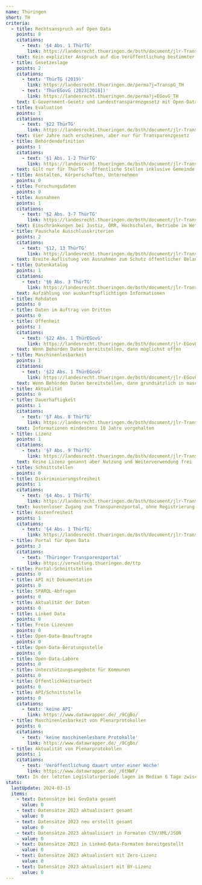 ```yaml
---
name: Thüringen
short: TH
criteria:
  - title: Rechtsanspruch auf Open Data
    points: 0
    citations:
      - text: '§4 Abs. 1 ThürTG'
        link: https://landesrecht.thueringen.de/bsth/document/jlr-TranspGTHpP4
    text: Kein expliziter Anspruch auf die Veröffentlichung bestimmter Informationen
  - title: Gesetzeslage
    points: 2
    citations:
      - text: 'ThürTG (2019)'
        link: https://landesrecht.thueringen.de/perma?j=TranspG_TH
      - text: 'ThürEGovG (2023[2018])'
        link: https://landesrecht.thueringen.de/perma?j=EGovG_TH
    text: E-Government-Gesetz und Landestransparenzgesetz mit Open-Data-Einsprengseln
  - title: Evaluation
    points: 1
    citations:
      - text: '§22 ThürTG'
        link: https://landesrecht.thueringen.de/bsth/document/jlr-TranspGTHpP22/part/S
    text: Vier Jahre nach erscheinen, aber nur für Transparenzgesetz
  - title: Behördendefinition
    points: 1
    citations:
      - text: '§1 Abs. 1-2 ThürTG'
        link: https://landesrecht.thueringen.de/bsth/document/jlr-TranspGTHpP1
    text: Gilt nur für ThürTG - Öffentliche Stellen inklusive Gemeinde, sowie andere die öffentlich-rechtliche Aufgaben wahrnehmen.
  - title: Anstalten, Körperschaften, Unternehmen
    points: 0
  - title: Forschungsdaten
    points: 0
  - title: Ausnahmen
    points: 1
    citations:
      - text: '§2 Abs. 3-7 ThürTG'
        link: https://landesrecht.thueringen.de/bsth/document/jlr-TranspGTHpP2
    text: Einschränkungen bei Justiz, ÖRR, Hochschulen, Betriebe im Wettbewerb, grundlagen– und anwendungsorientierte Forschung
  - title: Pauschale Ausschlusskriterien
    points: 2
    citations:
      - text: '§12, 13 ThürTG'
        link: https://landesrecht.thueringen.de/bsth/document/jlr-TranspGTHpP12
    text: Breite Auflistung von Ausnahmen zum Schutz öffentlicher Belange und privater Interessen
  - title: Datenkatalog
    points: 1
    citations:
      - text: '§6 Abs. 3 ThürTG'
        link: https://landesrecht.thueringen.de/bsth/document/jlr-TranspGTHpP6
    text: Aufzählung von auskunftspflichtigen Informationen
  - title: Rohdaten
    points: 0
  - title: Daten im Auftrag von Dritten
    points: 0
  - title: Offenheit
    points: 1
    citations:
      - text: '§22 Abs. 1 ThürEGovG'
        link: https://landesrecht.thueringen.de/bsth/document/jlr-EGovGTHpP22
    text: Wenn Behörden Daten bereitstellen, dann möglichst offen
  - title: Maschinenlesbarkeit
    points: 1
    citations:
      - text: '§22 Abs. 1 ThürEGovG'
        link: https://landesrecht.thueringen.de/bsth/document/jlr-EGovGTHpP22
    text: Wenn Behörden Daten bereitstellen, dann grundsätzlich in maschinenlesbaren Formaten
  - title: Aktualität
    points: 0
  - title: Dauerhaftigkeit
    points: 1
    citations:
      - text: '§7 Abs. 8 ThürTG'
        link: https://landesrecht.thueringen.de/bsth/document/jlr-TranspGTHpP7
    text: Informationen mindestens 10 Jahre vorgehalten
  - title: Lizenz
    points: 1
    citations:
      - text: '§7 Abs. 9 ThürTG'
        link: https://landesrecht.thueringen.de/bsth/document/jlr-TranspGTHpP7
    text: Keine Lizenz genannt aber Nutzung und Weiterverwendung frei
  - title: Schnittstellen
    points: 0
  - title: Diskriminierungsfreiheit
    points: 1
    citations:
      - text: '§4 Abs. 1 ThürTG'
        link: https://landesrecht.thueringen.de/bsth/document/jlr-TranspGTHpP4
    text: kostenloser Zugang zum Transparenzportal, ohne Registrierung
  - title: Kostenfreiheit
    points: 1
    citations:
      - text: '§4 Abs. 1 ThürTG'
        link: https://landesrecht.thueringen.de/bsth/document/jlr-TranspGTHpP4
  - title: Portal für Open Data
    points: 3
    citations:
      - text: 'Thüringer Transparenzportal'
        link: https://verwaltung.thueringen.de/ttp
  - title: Portal-Schnittstellen
    points: 0
  - title: API mit Dokumentation
    points: 0
  - title: SPARQL-Abfragen
    points: 0
  - title: Aktualität der Daten
    points: 0
  - title: Linked Data
    points: 0
  - title: Freie Lizenzen
    points: 0
  - title: Open-Data-Beauftragte
    points: 0
  - title: Open-Data-Beratungsstelle
    points: 0
  - title: Open-Data-Labore
    points: 0
  - title: Unterstützungsangebote für Kommunen
    points: 0
  - title: Öffentlichkeitsarbeit
    points: 0
  - title: API/Schnittstelle
    points: 0
    citations:
      - text: 'keine API'
        link: https://www.datawrapper.de/_/9CgBo/
  - title: Maschinenlesbarkeit von Plenarprotokollen
    points: 0
    citations:
      - text: 'keine maschinenlesbare Protokolle'
        link: https://www.datawrapper.de/_/9CgBo/
  - title: Aktualität von Plenarprotokollen
    points: 1
    citations:
      - text: 'Veröffentlichung dauert unter einer Woche'
        link: https://www.datawrapper.de/_/6tNWF/
    text: In der letzten Legislaturperiode lagen im Median 6 Tage zwischen Sitzung und Veröffentlichung.
stats:
  lastUpdate: 2024-03-15
  items:
    - text: Datensätze bei GovData gesamt
      value: 0
    - text: Datensätze 2023 aktualisiert gesamt
      value: 0
    - text: Datensätze 2023 neu erstellt gesamt
      value: 0
    - text: Datensätze 2023 aktualisiert in Formaten CSV/XML/JSON
      value: 0
    - text: Datensätze 2023 in Linked-Data-Formaten bereitgestellt
      value: 0
    - text: Datensätze 2023 aktualisiert mit Zero-Lizenz
      value: 0
    - text: Datensätze 2023 aktualisiert mit BY-Lizenz
      value: 0
---
```

